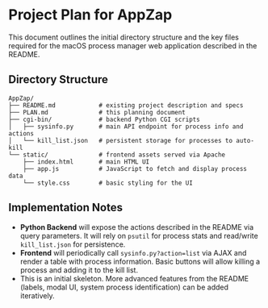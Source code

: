 # Project Plan for AppZap

This document outlines the initial directory structure and the key files
required for the macOS process manager web application described in the README.

## Directory Structure

```
AppZap/
├── README.md            # existing project description and specs
├── PLAN.md              # this planning document
├── cgi-bin/             # backend Python CGI scripts
│   ├── sysinfo.py       # main API endpoint for process info and actions
│   └── kill_list.json   # persistent storage for processes to auto-kill
└── static/              # frontend assets served via Apache
    ├── index.html       # main HTML UI
    ├── app.js           # JavaScript to fetch and display process data
    └── style.css        # basic styling for the UI
```

## Implementation Notes

- **Python Backend** will expose the actions described in the README via query
  parameters. It will rely on `psutil` for process stats and read/write
  `kill_list.json` for persistence.
- **Frontend** will periodically call `sysinfo.py?action=list` via AJAX and
  render a table with process information. Basic buttons will allow killing a
  process and adding it to the kill list.
- This is an initial skeleton. More advanced features from the README (labels,
  modal UI, system process identification) can be added iteratively.
